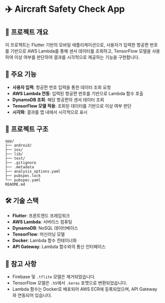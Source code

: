 # ✈️ Aircraft Safety Check App

## 📱 프로젝트 개요

이 프로젝트는 Flutter 기반의 모바일 애플리케이션으로, 사용자가 입력한 항공편 번호를 기반으로 AWS Lambda를 통해 센서 데이터를 조회하고, TensorFlow 모델을 사용하여 이상 여부를 판단하여 결과를 시각적으로 제공하는 기능을 구현합니다.

## 🔧 주요 기능

- **사용자 입력**: 항공편 번호 입력을 통한 데이터 조회 요청
- **AWS Lambda 연동**: 입력된 항공편 번호를 기반으로 Lambda 함수 호출
- **DynamoDB 조회**: 해당 항공편의 센서 데이터 조회
- **TensorFlow 모델 적용**: 조회된 데이터를 기반으로 이상 여부 판단
- **시각화**: 결과를 앱 내에서 시각적으로 표시

## 📂 프로젝트 구조

```
app/
├── android/
├── ios/
├── lib/
├── test/
├── .gitignore
├── .metadata
├── analysis_options.yaml
├── pubspec.lock
└── pubspec.yaml
README.md
```

## 🛠️ 기술 스택

- **Flutter**: 프론트엔드 프레임워크
- **AWS Lambda**: 서버리스 컴퓨팅
- **DynamoDB**: NoSQL 데이터베이스
- **TensorFlow**: 머신러닝 모델
- **Docker**: Lambda 함수 컨테이너화
- **API Gateway**: Lambda 함수와의 통신 인터페이스

## 📌 참고 사항

- Firebase 및 `.tflite` 모델은 제거되었습니다.
- TensorFlow 모델은 `.h5`에서 `.keras` 포맷으로 변환되었습니다.
- Lambda 함수는 Docker로 배포되어 AWS ECR에 등록되었으며, API Gateway와 연동되어 있습니다.

